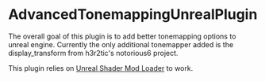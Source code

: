 # AdvancedTonemappingUnrealPlugin
The overall goal of this plugin is to add better tonemapping options to unreal engine.
Currently the only additional tonemapper added is the display_transform from 
h3r2tic's notorious6 project.

This plugin relies on [Unreal Shader Mod Loader](https://github.com/kriNon/UnrealShaderModLoader) to work.
